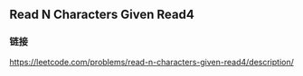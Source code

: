 ## Read N Characters Given Read4  
### 链接  
https://leetcode.com/problems/read-n-characters-given-read4/description/